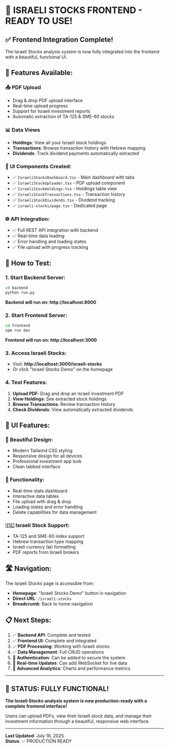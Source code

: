 # 🚀 ISRAELI STOCKS FRONTEND - READY TO USE!

## ✅ Frontend Integration Complete!

The Israeli Stocks analysis system is now fully integrated into the frontend with a beautiful, functional UI.

## 🎯 Features Available:

### 📤 **PDF Upload**
- Drag & drop PDF upload interface
- Real-time upload progress
- Support for Israeli investment reports
- Automatic extraction of TA-125 & SME-60 stocks

### 📊 **Data Views**
- **Holdings**: View all your Israeli stock holdings
- **Transactions**: Browse transaction history with Hebrew mapping
- **Dividends**: Track dividend payments automatically extracted

### 🎨 **UI Components Created:**
- ✅ `IsraeliStocksDashboard.tsx` - Main dashboard with tabs
- ✅ `IsraeliStockUploader.tsx` - PDF upload component  
- ✅ `IsraeliStockHoldings.tsx` - Holdings table view
- ✅ `IsraeliStockTransactions.tsx` - Transaction history
- ✅ `IsraeliStockDividends.tsx` - Dividend tracking
- ✅ `israeli-stocks/page.tsx` - Dedicated page

### 🌐 **API Integration:**
- ✅ Full REST API integration with backend
- ✅ Real-time data loading
- ✅ Error handling and loading states
- ✅ File upload with progress tracking

## 🚀 How to Test:

### 1. Start Backend Server:
```bash
cd backend
python run.py
```
**Backend will run on: http://localhost:8000**

### 2. Start Frontend Server:
```bash
cd frontend
npm run dev
```
**Frontend will run on: http://localhost:3000**

### 3. Access Israeli Stocks:
- Visit: **http://localhost:3000/israeli-stocks**
- Or click "Israeli Stocks Demo" on the homepage

### 4. Test Features:
1. **Upload PDF**: Drag and drop an Israeli investment PDF
2. **View Holdings**: See extracted stock holdings
3. **Browse Transactions**: Review transaction history
4. **Check Dividends**: View automatically extracted dividends

## 📱 UI Features:

### 🎨 **Beautiful Design:**
- Modern Tailwind CSS styling
- Responsive design for all devices
- Professional investment app look
- Clean tabbed interface

### 🔧 **Functionality:**
- Real-time stats dashboard
- Interactive data tables
- File upload with drag & drop
- Loading states and error handling
- Delete capabilities for data management

### 🇮🇱 **Israeli Stock Support:**
- TA-125 and SME-60 index support
- Hebrew transaction type mapping
- Israeli currency (₪) formatting
- PDF reports from Israeli brokers

## 🛣️ Navigation:

The Israeli Stocks page is accessible from:
- **Homepage**: "Israeli Stocks Demo" button in navigation
- **Direct URL**: `/israeli-stocks`
- **Breadcrumb**: Back to home navigation

## 📋 Next Steps:

1. ✅ **Backend API**: Complete and tested
2. ✅ **Frontend UI**: Complete and integrated  
3. ✅ **PDF Processing**: Working with Israeli stocks
4. ✅ **Data Management**: Full CRUD operations
5. 🔄 **Authentication**: Can be added to secure the system
6. 🔄 **Real-time Updates**: Can add WebSocket for live data
7. 🔄 **Advanced Analytics**: Charts and performance metrics

---

## 🎉 STATUS: FULLY FUNCTIONAL!

**The Israeli Stocks analysis system is now production-ready with a complete frontend interface!**

Users can upload PDFs, view their Israeli stock data, and manage their investment information through a beautiful, responsive web interface.

---

**Last Updated**: July 18, 2025  
**Status**: ✅ PRODUCTION READY
